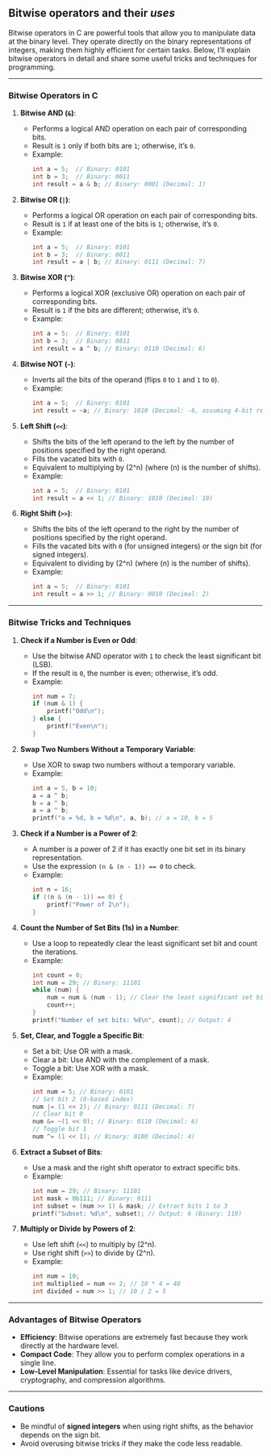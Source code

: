## Bitwise operators and their *uses*

Bitwise operators in C are powerful tools that allow you to manipulate data at the binary level. They operate directly on the binary representations of integers, making them highly efficient for certain tasks. Below, I’ll explain bitwise operators in detail and share some useful tricks and techniques for programming.

---

### **Bitwise Operators in C**

1. **Bitwise AND (`&`)**:
   - Performs a logical AND operation on each pair of corresponding bits.
   - Result is `1` only if both bits are `1`; otherwise, it’s `0`.
   - Example:
     ```c
     int a = 5;  // Binary: 0101
     int b = 3;  // Binary: 0011
     int result = a & b; // Binary: 0001 (Decimal: 1)
     ```

2. **Bitwise OR (`|`)**:
   - Performs a logical OR operation on each pair of corresponding bits.
   - Result is `1` if at least one of the bits is `1`; otherwise, it’s `0`.
   - Example:
     ```c
     int a = 5;  // Binary: 0101
     int b = 3;  // Binary: 0011
     int result = a | b; // Binary: 0111 (Decimal: 7)
     ```

3. **Bitwise XOR (`^`)**:
   - Performs a logical XOR (exclusive OR) operation on each pair of corresponding bits.
   - Result is `1` if the bits are different; otherwise, it’s `0`.
   - Example:
     ```c
     int a = 5;  // Binary: 0101
     int b = 3;  // Binary: 0011
     int result = a ^ b; // Binary: 0110 (Decimal: 6)
     ```

4. **Bitwise NOT (`~`)**:
   - Inverts all the bits of the operand (flips `0` to `1` and `1` to `0`).
   - Example:
     ```c
     int a = 5;  // Binary: 0101
     int result = ~a; // Binary: 1010 (Decimal: -6, assuming 4-bit representation)
     ```

5. **Left Shift (`<<`)**:
   - Shifts the bits of the left operand to the left by the number of positions specified by the right operand.
   - Fills the vacated bits with `0`.
   - Equivalent to multiplying by \(2^n\) (where \(n\) is the number of shifts).
   - Example:
     ```c
     int a = 5;  // Binary: 0101
     int result = a << 1; // Binary: 1010 (Decimal: 10)
     ```

6. **Right Shift (`>>`)**:
   - Shifts the bits of the left operand to the right by the number of positions specified by the right operand.
   - Fills the vacated bits with `0` (for unsigned integers) or the sign bit (for signed integers).
   - Equivalent to dividing by \(2^n\) (where \(n\) is the number of shifts).
   - Example:
     ```c
     int a = 5;  // Binary: 0101
     int result = a >> 1; // Binary: 0010 (Decimal: 2)
     ```

---

### **Bitwise Tricks and Techniques**

1. **Check if a Number is Even or Odd**:
   - Use the bitwise AND operator with `1` to check the least significant bit (LSB).
   - If the result is `0`, the number is even; otherwise, it’s odd.
   - Example:
     ```c
     int num = 7;
     if (num & 1) {
         printf("Odd\n");
     } else {
         printf("Even\n");
     }
     ```

2. **Swap Two Numbers Without a Temporary Variable**:
   - Use XOR to swap two numbers without a temporary variable.
   - Example:
     ```c
     int a = 5, b = 10;
     a = a ^ b;
     b = a ^ b;
     a = a ^ b;
     printf("a = %d, b = %d\n", a, b); // a = 10, b = 5
     ```

3. **Check if a Number is a Power of 2**:
   - A number is a power of 2 if it has exactly one bit set in its binary representation.
   - Use the expression `(n & (n - 1)) == 0` to check.
   - Example:
     ```c
     int n = 16;
     if ((n & (n - 1)) == 0) {
         printf("Power of 2\n");
     }
     ```

4. **Count the Number of Set Bits (1s) in a Number**:
   - Use a loop to repeatedly clear the least significant set bit and count the iterations.
   - Example:
     ```c
     int count = 0;
     int num = 29; // Binary: 11101
     while (num) {
         num = num & (num - 1); // Clear the least significant set bit
         count++;
     }
     printf("Number of set bits: %d\n", count); // Output: 4
     ```

5. **Set, Clear, and Toggle a Specific Bit**:
   - Set a bit: Use OR with a mask.
   - Clear a bit: Use AND with the complement of a mask.
   - Toggle a bit: Use XOR with a mask.
   - Example:
     ```c
     int num = 5; // Binary: 0101
     // Set bit 2 (0-based index)
     num |= (1 << 2); // Binary: 0111 (Decimal: 7)
     // Clear bit 0
     num &= ~(1 << 0); // Binary: 0110 (Decimal: 6)
     // Toggle bit 1
     num ^= (1 << 1); // Binary: 0100 (Decimal: 4)
     ```

6. **Extract a Subset of Bits**:
   - Use a mask and the right shift operator to extract specific bits.
   - Example:
     ```c
     int num = 29; // Binary: 11101
     int mask = 0b111; // Binary: 0111
     int subset = (num >> 1) & mask; // Extract bits 1 to 3
     printf("Subset: %d\n", subset); // Output: 6 (Binary: 110)
     ```

7. **Multiply or Divide by Powers of 2**:
   - Use left shift (`<<`) to multiply by \(2^n\).
   - Use right shift (`>>`) to divide by \(2^n\).
   - Example:
     ```c
     int num = 10;
     int multiplied = num << 2; // 10 * 4 = 40
     int divided = num >> 1; // 10 / 2 = 5
     ```

---

### **Advantages of Bitwise Operators**
- **Efficiency**: Bitwise operations are extremely fast because they work directly at the hardware level.
- **Compact Code**: They allow you to perform complex operations in a single line.
- **Low-Level Manipulation**: Essential for tasks like device drivers, cryptography, and compression algorithms.

---

### **Cautions**
- Be mindful of **signed integers** when using right shifts, as the behavior depends on the sign bit.
- Avoid overusing bitwise tricks if they make the code less readable.

